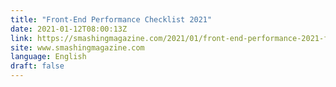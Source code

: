 ```yaml
---
title: "Front-End Performance Checklist 2021"
date: 2021-01-12T08:00:13Z
link: https://smashingmagazine.com/2021/01/front-end-performance-2021-free-pdf-checklist/?utm_medium=RSS&utm_source=news.12bit.vn
site: www.smashingmagazine.com
language: English
draft: false
---
```

